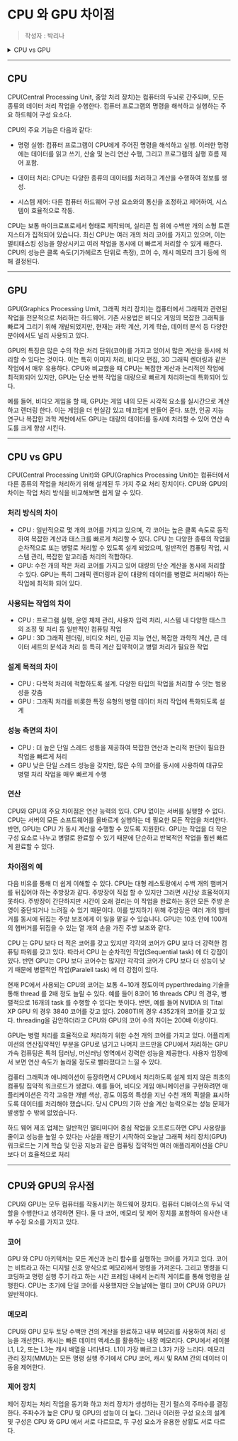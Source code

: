 # CPU 와 GPU 차이점

> 작성자 : 박리나

<details>
<summary>CPU vs GPU</summary>

- [CPU 란?](#cpu)
- [GPU 란?](#gpu)
- [CPU vs GPU](#cpu-vs-gpu)
- [CPU와 GPU의 유사점](#cpu와-gpu의-유사점)
</details>

---

## CPU

CPU(Central Processing Unit, 중앙 처리 장치)는 컴퓨터의 두뇌로 간주되며, 모든 종류의 데이터 처리 작업을 수행한다. 컴퓨터 프로그램의 명령을 해석하고 실행하는 주요 하드웨어 구성 요소다.

CPU의 주요 기능은 다음과 같다:

- 명령 실행: 컴퓨터 프로그램이 CPU에게 주어진 명령을 해석하고 실행. 이러한 명령에는 데이터를 읽고 쓰기, 산술 및 논리 연산 수행, 그리고 프로그램의 실행 흐름 제어 포함.

- 데이터 처리: CPU는 다양한 종류의 데이터를 처리하고 계산을 수행하여 정보를 생성.

- 시스템 제어: 다른 컴퓨터 하드웨어 구성 요소와의 통신을 조정하고 제어하여, 시스템이 효율적으로 작동.

CPU는 보통 마이크로프로세서 형태로 제작되며, 실리콘 칩 위에 수백만 개의 소형 트랜지스터가 집적되어 있습니다. 최신 CPU는 여러 개의 처리 코어를 가지고 있으며, 이는 멀티태스킹 성능을 향상시키고 여러 작업을 동시에 더 빠르게 처리할 수 있게 해준다. CPU의 성능은 클록 속도(기가헤르츠 단위로 측정), 코어 수, 캐시 메모리 크기 등에 의해 결정된다.

---

## GPU

GPU(Graphics Processing Umit, 그래픽 처리 장치)는 컴퓨터에서 그래픽과 관련된 작업을 전문적으로 처리하는 하드웨어.
기존 사용법은 비디오 게임의 복잡한 그래픽을 빠르게 그리기 위해 개발되었지만, 현재는 과학 계산, 기계 학습, 데이터 분석 등 다양한 분야에서도 널리 사용되고 있다.

GPU의 특징은 많은 수의 작은 처리 단위(코어)를 가지고 있어서 많은 계산을 동시에 처리할 수 있다는 것이다. 이는 특히 이미지 처리, 비디오 편집, 3D 그래픽 렌더링과 같은 작업에서 매우 유용하다. CPU와 비교했을 때 CPU는 복잡한 계산과 논리적인 작업에 최적화되어 있지만, GPU는 단순 반복 작업을 대량으로 빠르게 처리하는데 특화되어 있다.

예를 들어, 비디오 게임을 할 때, GPU는 게임 내의 모든 시각적 요소를 실시간으로 계산하고 렌더링 한다. 이는 게임을 더 현실감 있고 매끄럽게 만들어 준다. 또한, 인공 지능 연구나 복잡한 과학 계싼에서도 GPU는 대량의 데이터를 동시에 처리할 수 있어 연산 속도를 크게 향상 시킨다.

---

## CPU vs GPU

CPU(Central Processing Unit)와 GPU(Graphics Processing Unit)는 컴퓨터에서 다른 종류의 작업을 처리하기 위해 설계된 두 가지 주요 처리 장치이다. CPU와 GPU의 차이는 작업 처리 방식을 비교해보면 쉽게 알 수 있다.

### 처리 방식의 차이

- CPU : 일반적으로 몇 개의 코어를 가지고 있으며, 각 코어는 높은 클록 속도로 동작하여 복잡한 계산과 태스크를 빠르게 처리할 수 있다. CPU 는 다양한 종류의 작업을 순차적으로 또는 병렬로 처리할 수 있도록 설계 되었으며, 일반적인 컴퓨팅 작업, 시스템 관리, 복잡한 알고리즘 처리의 적합하다.
- GPU: 수천 개의 작은 처리 코어를 가지고 있어 대량의 단순 계산을 동시에 처리할 수 있다. GPU는 특히 그래픽 렌더링과 같이 대량의 데이터를 병렬로 처리해야 하는 작업에 최적화 되어 있다.

### 사용되는 작업의 차이

- CPU : 프로그램 실행, 운영 체제 관리, 사용자 입력 처리, 시스템 내 다양한 태스크의 조정 및 처리 등 일반적인 컴퓨팅 작업
- GPU : 3D 그래픽 렌더링, 비디오 처리, 인공 지능 연산, 복잡한 과학적 계산, 큰 데이터 세트의 분석과 처리 등 특히 계산 집약적이고 병렬 처리가 필요한 작업

### 설계 목적의 차이

- CPU : 다목적 처리에 적합하도록 설계. 다양한 타입의 작업을 처리할 수 잇는 범용성을 갖춤
- GPU : 그래픽 처리를 비롯한 특정 유형의 병렬 데이터 처리 작업에 특화되도록 설계

### 성능 측면의 차이

- CPU : 더 높은 단일 스레드 성틍을 제공하여 복잡한 연산과 논리적 판단이 필요한 작업을 빠르게 처리
- GPU 낮은 단일 스레드 성능을 갖지만, 많은 수의 코어를 동시에 사용하여 대규모 병렬 처리 작업을 매우 빠르게 수행

### 연산

CPU와 GPU의 주요 차이점은 연산 능력의 있다. CPU 없이는 서버를 실행할 수 없다. CPU는 서버의 모든 소프트웨어를 올바르게 실행하는 데 필요한 모든 작업을 처리한다. 반면, GPU는 CPU 가 동시 계산을 수행할 수 있도록 지원한다. GPU는 작업을 더 작은 구성 요소로 나누고 병렬로 완료할 수 있기 때문에 단순하고 반복적인 작업을 훨씬 빠르게 완료할 수 있다.

### 차이점의 예

다음 비유를 통해 더 쉽게 이해할 수 있다. CPU는 대형 레스토랑에서 수백 개의 햄버거를 뒤집어야 하는 주방장과 같다. 주방장이 직접 할 수 있지만 그러면 시간상 효율적이지 못하다. 주방장이 간단하지만 시간이 오래 걸리는 이 작업을 완료하는 동안 모든 주방 운영이 중단되거나 느려질 수 있기 때문이다. 이를 방지하기 위해 주방장은 여러 개의 햄버거를 동시에 뒤집는 주방 보조에게 이 일을 맡길 수 있습니다. GPU는 10초 안에 100개의 햄버거를 뒤집을 수 있는 열 개의 손을 가진 주방 보조와 같다.

CPU 는 GPU 보다 더 적은 코어를 갖고 있지만 각각의 코어가 GPU 보다 더 강력한 컴퓨팅 파워를 갖고 있다. 따라서 CPU 는 순차적인 작업(Sequential task) 에 더 강점이 있다. 반면 GPU는 CPU 보다 코어수는 많지만 각각의 코어가 CPU 보다 더 성능이 낮기 때문에 병렬적인 작업(Paralell task) 에 더 강점이 있다.

현재 PC에서 사용되는 CPU의 코어는 보통 4~10개 정도이며 pyperthredaing 기술을 통해 thread 를 2배 정도 늘릴 수 있다. 예를 들어 8코어 16 threads CPU 의 경우, 병렬적으로 16개의 task 를 수행할 수 있다는 뜻이다. 반면, 예를 들어 NVIDIA 의 Tital XP GPU 의 경우 3840 코어를 갖고 있다. 2080TI의 경우 4352개의 코어를 갖고 있다. threading을 감안하더라고 CPU와 GPU의 코어 수의 차이는 200배 이상이다.

GPU는 병렬 처리를 효율적으로 처리하기 위한 수천 개의 코어를 가지고 있다. 어플리케이션의 연산집약적인 부분을 GPU로 넘기고 나머지 코드만을 CPU에서 처리하는 GPU 가속 컴퓨팅은 특히 딥러닝, 머신러닝 영역에서 강력한 성능을 제공한다. 사용자 입장에서 보면 연산 속도가 놀라울 정도로 빨라졌다고 느낄 수 있다.

컴퓨터 그래픽과 애니메이션이 등장하면서 CPU에서 처리하도록 설계 되지 않은 최초의 컴퓨팅 집약적 워크로드가 생겼다. 예를 들어, 비디오 게임 애니메이션을 구현하려면 애플리케이션은 각각 고유한 개별 색상, 광도 이동의 특성을 지닌 수천 개의 픽셀을 표시하도록 데이터를 처리해야 했습니다. 당시 CPU의 기하 산술 계산 능력으로는 성능 문제가 발생할 수 밖에 없었습니다.

하드 웨어 제조 업체는 일반적인 멀티미디어 중심 작업을 오프로드하면 CPU 사용량을 줄이고 성능을 높일 수 있다는 사실을 깨닫기 시작하여 오늘날 그래픽 처리 장치(GPU) 워크로드는 기계 학습 및 인공 지능과 같은 컴퓨팅 집약적인 여러 애플리케이션을 CPU 보다 더 효율적으로 처리

---

## CPU와 GPU의 유사점

CPU와 GPU는 모두 컴퓨터를 작동시키는 하드웨어 장치다. 컴퓨터 디바이스의 두뇌 역할을 수행한다고 생각하면 된다. 둘 다 코어, 메모리 및 제어 장치를 포함하여 유사한 내부 수정 요소를 가지고 있다.

### 코어

GPU 와 CPU 아키텍처는 모든 계산과 논리 함수를 실행하는 코어를 가지고 있다. 코어는 비트라고 하는 디지털 신호 양식으로 메모리에서 명령을 가져온다. 그리고 명령을 디코딩하고 명령 실행 주기 라고 하는 시간 프레임 내에서 논리적 게이트를 통해 명령을 실행한다. CPU는 초기에 단일 코어를 사용했지만 오늘날에는 멀티 코어 CPU와 GPU가 일반적이다.

### 메모리

CPU와 GPU 모두 토당 수백만 건의 계산을 완료하고 내부 메모리를 사용하여 처리 성능을 개선한다. 캐시는 빠른 데이터 액세스를 활용하는 내장 메모리다. CPU에서 레이블 L1, L2, 또는 L3는 캐시 배열을 나타낸다. L1이 가장 빠르고 L3가 가장 느리다. 메모리 관리 장치(MMU)는 모든 명령 실행 주기에서 CPU 코어, 캐시 및 RAM 간의 데이터 이동을 제어한다.

### 제어 장치

제어 장치는 처리 작업을 동기화 하고 처리 장치가 생성하는 전기 펄스의 주파수를 결정한다. 주파수가 높은 CPU 및 GPU의 성능이 더 높다. 그러나 이러한 구성 요소의 설계 및 구성은 CPU 와 GPU 에서 서로 다르므로, 두 구성 요소가 유용한 상황도 서로 다르다.
